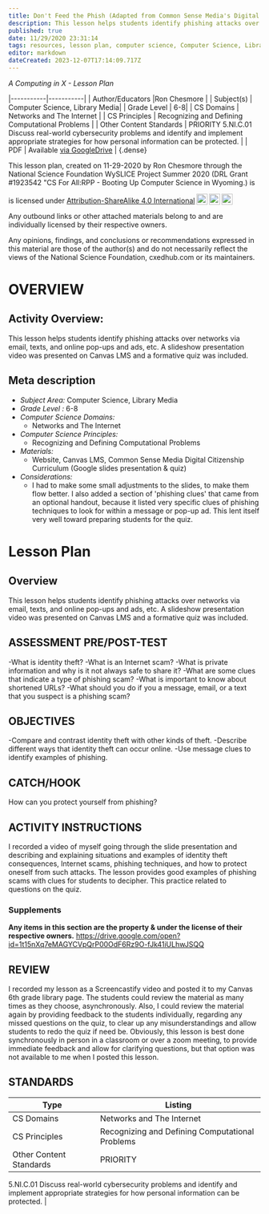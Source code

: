 ```yaml
---
title: Don't Feed the Phish (Adapted from Common Sense Media's Digital Citizenship Curriculum
description: This lesson helps students identify phishing attacks over networks via email, texts, and online pop-ups and ads, etc. A slideshow presentation video was presented on Canvas LMS and a formative quiz was included.
published: true
date: 11/29/2020 23:31:14
tags: resources, lesson plan, computer science, Computer Science, Library Media 
editor: markdown
dateCreated: 2023-12-07T17:14:09.717Z
---
```

*A Computing in X - Lesson Plan*

|-----------|-----------|
| Author/Educators |Ron Chesmore |
| Subject(s) | Computer Science, Library Media|
| Grade Level | 6-8|
| CS Domains | Networks and The Internet |
| CS Principles | Recognizing and Defining Computational Problems |
| Other Content Standards | PRIORITY
5.NI.C.01 Discuss real-world cybersecurity problems and identify and
implement appropriate strategies for how personal information can be
protected. | 
| PDF | Available [via GoogleDrive](https://drive.google.com/open?id=1OY1xHKKpUZZlBCSc6Yjgt0RgyOC04m4F) |
{.dense}






This lesson plan, created on 11-29-2020 by Ron Chesmore through the National Science Foundation WySLICE Project Summer 2020 (DRL Grant #1923542 "CS For All:RPP - Booting Up Computer Science in Wyoming.) is  <p xmlns:cc="http://creativecommons.org/ns#" >  is licensed under <a href="http://creativecommons.org/licenses/by-sa/4.0/?ref=chooser-v1" target="_blank" rel="license noopener noreferrer" style="display:inline-block;">Attribution-ShareAlike 4.0 International<img style="height:22px!important;margin-left:3px;vertical-align:text-bottom;" src="https://mirrors.creativecommons.org/presskit/icons/cc.svg?ref=chooser-v1"><img style="height:22px!important;margin-left:3px;vertical-align:text-bottom;" src="https://mirrors.creativecommons.org/presskit/icons/by.svg?ref=chooser-v1"><img style="height:22px!important;margin-left:3px;vertical-align:text-bottom;" src="https://mirrors.creativecommons.org/presskit/icons/sa.svg?ref=chooser-v1"></a></p>


Any outbound links or other attached materials belong to and are individually licensed by their respective owners. 


Any opinions, findings, and conclusions or recommendations expressed in this material are those of the author(s) and do not necessarily reflect the views of the National Science Foundation, cxedhub.com or its maintainers.


# OVERVIEW
## Activity Overview:  
This lesson helps students identify phishing attacks over networks via email, texts, and online pop-ups and ads, etc. A slideshow presentation video was presented on Canvas LMS and a formative quiz was included.
## Meta description
+ *Subject Area:* Computer Science, Library Media 
+ *Grade Level :* 6-8 
+ *Computer Science Domains:*
   + Networks and The Internet
+ *Computer Science Principles:*
   + Recognizing and Defining Computational Problems
+ *Materials:* 
   + Website, Canvas LMS, Common Sense Media Digital Citizenship Curriculum (Google slides presentation & quiz)
+ *Considerations:*
   + I had to make some small adjustments to the slides, to make them flow better. I also added a section of 'phishing clues' that came from an optional handout, because it listed very specific clues of phishing techniques to look for within a message or pop-up ad. This lent itself very well toward preparing students for the quiz.


# Lesson Plan
## Overview
This lesson helps students identify phishing attacks over networks via email, texts, and online pop-ups and ads, etc. A slideshow presentation video was presented on Canvas LMS and a formative quiz was included.
## ASSESSMENT PRE/POST-TEST
-What is identity theft? 
-What is an Internet scam? 
-What is private information and why is it not always safe to share it?
-What are some clues that indicate a type of phishing scam? 
-What is important to know about shortened URLs?
-What should you do if you a message, email, or a text that you suspect is a phishing scam?
## OBJECTIVES
-Compare and contrast identity theft with other kinds of theft.
-Describe different ways that identity theft can occur online.
-Use message clues to identify examples of phishing.


## CATCH/HOOK
How can you protect yourself from phishing?


## ACTIVITY INSTRUCTIONS
I recorded a video of myself going through the slide presentation and describing and explaining situations and examples of identity theft consequences, Internet scams, phishing techniques, and how to protect oneself from such attacks. The lesson provides good examples of phishing scams with clues for students to decipher. This practice related to questions on the quiz.


### Supplements
**Any items in this section are the property & under the license of their respective owners.**
https://drive.google.com/open?id=1t15nXq7eMAGYCVpQrP00OdF6Rz9O-fJk41iULhwJSQQ




## REVIEW
I recorded my lesson as a Screencastify video and posted it to my Canvas 6th grade library page. The students could review the material as many times as they choose, asynchronously. Also, I could review the material again by providing feedback to the students individually, regarding any missed questions on the quiz, to clear up any misunderstandings and allow students to redo the quiz if need be. Obviously, this lesson is best done synchronously in person in a classroom or over a zoom meeting, to provide immediate feedback and allow for clarifying questions, but that option was not available to me when I posted this lesson.
## STANDARDS        
| Type | Listing | 
|-----------|-----------|
| CS Domains  | Networks and The Internet|
| CS Principles   | Recognizing and Defining Computational Problems|
| Other Content Standards | PRIORITY
5.NI.C.01 Discuss real-world cybersecurity problems and identify and
implement appropriate strategies for how personal information can be
protected.  |